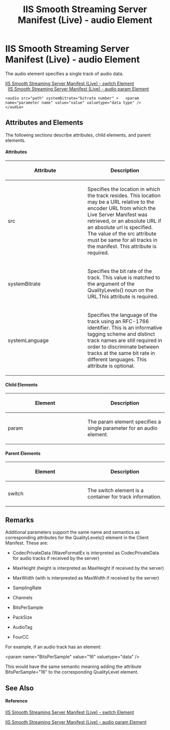 ﻿---
title: IIS Smooth Streaming Server Manifest (Live) - audio Element
TOCTitle: <audio>
ms:assetid: 1fd6433b-5115-4716-88f2-773a98051021
ms:mtpsurl: https://msdn.microsoft.com/en-us/library/Ee673430(v=VS.90)
ms:contentKeyID: 26179473
ms.date: 05/02/2012
mtps_version: v=VS.90
---

# IIS Smooth Streaming Server Manifest (Live) - audio Element

The audio element specifies a single track of audio data.

[IIS Smooth Streaming Server Manifest (Live) - switch Element](iis-smooth-streaming-server-manifest-live-switch-element.md)  
  [IIS Smooth Streaming Server Manifest (Live) - audio param Element](iis-smooth-streaming-server-manifest-live-audio-param-element.md)  

    <audio src="path" systemBitrate="bitrate number" >   <param name="parameter name" value="value" valuetype="data type" />
    </audio>

## Attributes and Elements

The following sections describe attributes, child elements, and parent elements.

#### Attributes

<table>
<colgroup>
<col style="width: 50%" />
<col style="width: 50%" />
</colgroup>
<thead>
<tr class="header">
<th><p>Attribute</p></th>
<th><p>Description</p></th>
</tr>
</thead>
<tbody>
<tr class="odd">
<td><p>src</p></td>
<td><p>Specifies the location in which the track resides. This location may be a URL relative to the encoder URL from which the Live Server Manifest was retrieved, or an absolute URL if an absolute url is specified. The value of the src attribute must be same for all tracks in the manifest. This attribute is required.</p></td>
</tr>
<tr class="even">
<td><p>systemBitrate</p></td>
<td><p>Specifies the bit rate of the track. This value is matched to the argument of the QualityLevels() noun on the URL.This attribute is required.</p></td>
</tr>
<tr class="odd">
<td><p>systemLanguage</p></td>
<td><p>Specifies the language of the track using an RFC-1766 identifier. This is an informative tagging scheme and distinct track names are still required in order to discriminate between tracks at the same bit rate in different languages. This attribute is optional.</p></td>
</tr>
</tbody>
</table>


#### Child Elements

<table>
<colgroup>
<col style="width: 50%" />
<col style="width: 50%" />
</colgroup>
<thead>
<tr class="header">
<th><p>Element</p></th>
<th><p>Description</p></th>
</tr>
</thead>
<tbody>
<tr class="odd">
<td><p>param</p></td>
<td><p>The param element specifies a single parameter for an audio element.</p></td>
</tr>
</tbody>
</table>


#### Parent Elements

<table>
<colgroup>
<col style="width: 50%" />
<col style="width: 50%" />
</colgroup>
<thead>
<tr class="header">
<th><p>Element</p></th>
<th><p>Description</p></th>
</tr>
</thead>
<tbody>
<tr class="odd">
<td><p>switch</p></td>
<td><p>The switch element is a container for track information.</p></td>
</tr>
</tbody>
</table>


## Remarks

Additional parameters support the same name and semantics as corresponding attributes for the QualityLevels() element in the Client Manifest. These are:

  - CodecPrivateData (WaveFormatEx is interpreted as CodecPrivateData for audio tracks if received by the server)

  - MaxHeight (height is interpreted as MaxHeight if received by the server)

  - MaxWidth (with is interprested as MaxWidth if received by the server)

  - SamplingRate

  - Channels

  - BitsPerSample

  - PackSize

  - AudioTag

  - FourCC

For example, if an audio track has an element:

\<param name="BitsPerSample" value="16" valuetype="data" /\>

This would have the same semantic meaning adding the attribute BitsPerSample="16" to the corresponding QualityLevel element.

## See Also

#### Reference

[IIS Smooth Streaming Server Manifest (Live) - switch Element](iis-smooth-streaming-server-manifest-live-switch-element.md)

[IIS Smooth Streaming Server Manifest (Live) - audio param Element](iis-smooth-streaming-server-manifest-live-audio-param-element.md)

